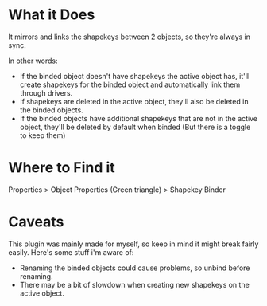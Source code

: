 # What it Does
It mirrors and links the shapekeys between 2 objects, so they're always in sync.

In other words:
* If the binded object doesn't have shapekeys the active object has, it'll create shapekeys for the binded object and automatically link them through drivers.
* If shapekeys are deleted in the active object, they'll also be deleted in the binded objects.
* If the binded objects have additional shapekeys that are not in the active object, they'll be deleted by default when binded (But there is a toggle to keep them)

# Where to Find it
Properties > Object Properties (Green triangle) > Shapekey Binder

# Caveats
This plugin was mainly made for myself, so keep in mind it might break fairly easily. Here's some stuff i'm aware of:
* Renaming the binded objects could cause problems, so unbind before renaming.
* There may be a bit of slowdown when creating new shapekeys on the active object.
